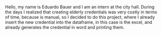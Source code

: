 Hello, my name is Eduardo Bauer and I am an intern at the city hall. During the days I realized that creating elderly credentials was very costly in terms of time, because is manual, so I decided to do this project, where I already insert the new credential into the dataframe, in this case is the excel, and already generates the credential in word and printing them.
